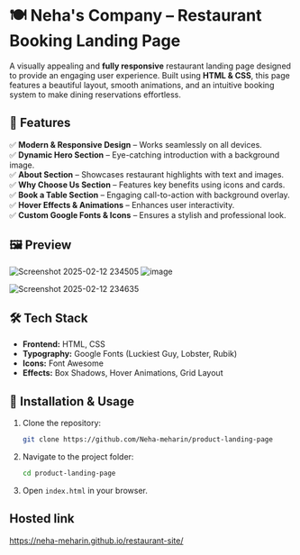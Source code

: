 
# 🍽️ Neha's Company – Restaurant Booking Landing Page  

A visually appealing and **fully responsive** restaurant landing page designed to provide an engaging user experience. Built using **HTML & CSS**, this page features a beautiful layout, smooth animations, and an intuitive booking system to make dining reservations effortless.  

## 🎯 Features  
✅ **Modern & Responsive Design** – Works seamlessly on all devices.  
✅ **Dynamic Hero Section** – Eye-catching introduction with a background image.  
✅ **About Section** – Showcases restaurant highlights with text and images.  
✅ **Why Choose Us Section** – Features key benefits using icons and cards.  
✅ **Book a Table Section** – Engaging call-to-action with background overlay.  
✅ **Hover Effects & Animations** – Enhances user interactivity.  
✅ **Custom Google Fonts & Icons** – Ensures a stylish and professional look.  

## 🖼 Preview  
![Screenshot 2025-02-12 234505](https://github.com/user-attachments/assets/984332fa-8c2d-42a7-9eb7-d7910d9b1c0a)
![image](https://github.com/user-attachments/assets/8bbe4971-e360-4bd2-bfd7-2c95a7c5a87f)

![Screenshot 2025-02-12 234635](https://github.com/user-attachments/assets/1694647a-774a-44c7-ab55-d189d81c79d5)


## 🛠 Tech Stack  
- **Frontend:** HTML, CSS  
- **Typography:** Google Fonts (Luckiest Guy, Lobster, Rubik)  
- **Icons:** Font Awesome  
- **Effects:** Box Shadows, Hover Animations, Grid Layout  

## 📌 Installation & Usage  
1. Clone the repository:  
   ```sh
   git clone https://github.com/Neha-meharin/product-landing-page
   ```
2. Navigate to the project folder:  
   ```sh
   cd product-landing-page
   ```
3. Open `index.html` in your browser.  

## Hosted link
 https://neha-meharin.github.io/restaurant-site/



  
